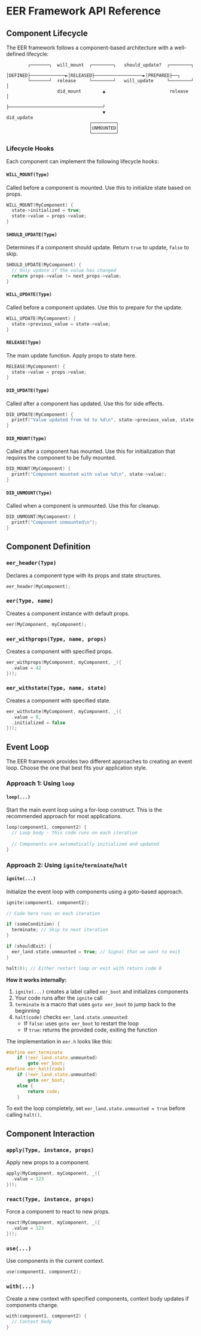 # EER Framework API Reference

## Component Lifecycle

The EER framework follows a component-based architecture with a well-defined lifecycle:

```
        ┌───────┐  will_mount  ┌────────┐   should_update?  ┌────────┐
        │DEFINED├─────────────►│RELEASED├──────────────────►│PREPARED├──┐
        └───────┘  release     └────────┘   will_update     └────────┘  │
                   did_mount        ▲                        release    │
                                    ├───────────────────────────────────┘
                                    ▼                        did_update
                               ┌─────────┐
                               │UNMOUNTED│
                               └─────────┘
```

### Lifecycle Hooks

Each component can implement the following lifecycle hooks:

#### `WILL_MOUNT(Type)`
Called before a component is mounted. Use this to initialize state based on props.

```c
WILL_MOUNT(MyComponent) {
  state->initialized = true;
  state->value = props->value;
}
```

#### `SHOULD_UPDATE(Type)`
Determines if a component should update. Return `true` to update, `false` to skip.

```c
SHOULD_UPDATE(MyComponent) {
  // Only update if the value has changed
  return props->value != next_props->value;
}
```

#### `WILL_UPDATE(Type)`
Called before a component updates. Use this to prepare for the update.

```c
WILL_UPDATE(MyComponent) {
  state->previous_value = state->value;
}
```

#### `RELEASE(Type)`
The main update function. Apply props to state here.

```c
RELEASE(MyComponent) {
  state->value = props->value;
}
```

#### `DID_UPDATE(Type)`
Called after a component has updated. Use this for side effects.

```c
DID_UPDATE(MyComponent) {
  printf("Value updated from %d to %d\n", state->previous_value, state->value);
}
```

#### `DID_MOUNT(Type)`
Called after a component has mounted. Use this for initialization that requires the component to be fully mounted.

```c
DID_MOUNT(MyComponent) {
  printf("Component mounted with value %d\n", state->value);
}
```

#### `DID_UNMOUNT(Type)`
Called when a component is unmounted. Use this for cleanup.

```c
DID_UNMOUNT(MyComponent) {
  printf("Component unmounted\n");
}
```

## Component Definition

### `eer_header(Type)`
Declares a component type with its props and state structures.

```c
eer_header(MyComponent);
```

### `eer(Type, name)`
Creates a component instance with default props.

```c
eer(MyComponent, myComponent);
```

### `eer_withprops(Type, name, props)`
Creates a component with specified props.

```c
eer_withprops(MyComponent, myComponent, _({
  .value = 42
}));
```

### `eer_withstate(Type, name, state)`
Creates a component with specified state.

```c
eer_withstate(MyComponent, myComponent, _({
  .value = 0,
  .initialized = false
}));
```

## Event Loop

The EER framework provides two different approaches to creating an event loop. Choose the one that best fits your application style.

### Approach 1: Using `loop`

#### `loop(...)`
Start the main event loop using a for-loop construct. This is the recommended approach for most applications.

```c
loop(component1, component2) {
  // Loop body - this code runs on each iteration
  
  // Components are automatically initialized and updated
}
```

### Approach 2: Using `ignite`/`terminate`/`halt`

#### `ignite(...)`
Initialize the event loop with components using a goto-based approach.

```c
ignite(component1, component2);

// Code here runs on each iteration

if (someCondition) {
  terminate; // Skip to next iteration
}

if (shouldExit) {
  eer_land.state.unmounted = true; // Signal that we want to exit
}

halt(0); // Either restart loop or exit with return code 0
```

**How it works internally:**
1. `ignite(...)` creates a label called `eer_boot` and initializes components
2. Your code runs after the `ignite` call
3. `terminate` is a macro that uses `goto eer_boot` to jump back to the beginning
4. `halt(code)` checks `eer_land.state.unmounted`:
   - If `false`: uses `goto eer_boot` to restart the loop
   - If `true`: returns the provided code, exiting the function

The implementation in `eer.h` looks like this:
```c
#define eer_terminate                                                          \
    if (!eer_land.state.unmounted)                                             \
        goto eer_boot;
#define eer_halt(code)                                                         \
    if (!eer_land.state.unmounted)                                             \
        goto eer_boot;                                                         \
    else {                                                                     \
        return code;                                                           \
    }
```

To exit the loop completely, set `eer_land.state.unmounted = true` before calling `halt()`.

## Component Interaction

### `apply(Type, instance, props)`
Apply new props to a component.

```c
apply(MyComponent, myComponent, _({
  .value = 123
}));
```

### `react(Type, instance, props)`
Force a component to react to new props.

```c
react(MyComponent, myComponent, _({
  .value = 123
}));
```

### `use(...)`
Use components in the current context.

```c
use(component1, component2);
```

### `with(...)`
Create a new context with specified components, context body updates if components change.

```c
with(component1, component2) {
  // Context body
}
```
